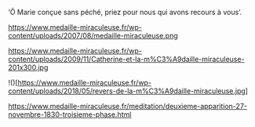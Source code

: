 
‘Ô Marie conçue sans péché, priez pour nous qui avons recours à vous’.



https://www.medaille-miraculeuse.fr/wp-content/uploads/2007/08/medaille-miraculeuse.png

https://www.medaille-miraculeuse.fr/wp-content/uploads/2009/11/Catherine-et-la-m%C3%A9daille-miraculeuse-201x300.jpg


!()[https://www.medaille-miraculeuse.fr/wp-content/uploads/2018/05/revers-de-la-m%C3%A9daille-miraculeuse.jpg]

https://www.medaille-miraculeuse.fr/meditation/deuxieme-apparition-27-novembre-1830-troisieme-phase.html
